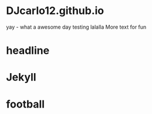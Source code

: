 # DJcarlo12.github.io
yay - what a awesome day
testing lalalla
More text for fun
# headline
# Jekyll
# football
